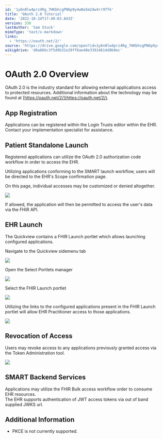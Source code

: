 ```yaml
---
id: '1y6n0lw4prz4Rg_7HKbhcgPN6p9y4wNa5m2dw4rr9Tfk'
title: 'OAuth 2.0 Tutorial'
date: '2022-10-24T17:40:03.843Z'
version: 336
lastAuthor: 'Sam Stuck'
mimeType: 'text/x-markdown'
links:
  - 'https://oauth.net/2/'
source: 'https://drive.google.com/open?id=1y6n0lw4prz4Rg_7HKbhcgPN6p9y4wNa5m2dw4rr9Tfk'
wikigdrive: 'd8a86bc3f5d9b31e29ff6ae40e33914614d8b9ec'
---
```

# OAuth 2.0 Overview  
  
OAuth 2.0 is the industry standard for allowing external applications access to protected resources. Additional information about the technology may be found at [https://oauth.net/2/](https://oauth.net/2/).

  
## App Registration  
  
Applications can be registered within the Login Trusts editor within the EHR. Contact your implementation specialist for assistance.
  
## Patient Standalone Launch  
  
Registered applications can utilize the OAuth 2.0 authorization code workflow in order to access the EHR.

Utilizing applications conforming to the SMART launch workflow, users will be directed to the EHR's Scope confirmation page.

On this page, individual accesses may be customized or denied altogether.
  
![](../oauth-2.0-tutorial.assets/9342a1b459cf31ae58c01edf74094894.png)  

If allowed, the application will then be permitted to access the user's data via the FHIR API.
  
## EHR Launch  
  
The Quickview contains a FHIR Launch portlet which allows launching configured applications.

Navigate to the Quickview sidemenu tab
  
![](../oauth-2.0-tutorial.assets/96badb5c6f9b75b63741a94bb9c552f2.png)  


Open the Select Portlets manager
  
![](../oauth-2.0-tutorial.assets/c1629683b0a19ba5d8c3a9b36295fa1c.png)  

Select the FHIR Launch portlet
  
![](../oauth-2.0-tutorial.assets/04d97094b29274c805888eb83963ad69.png)  

Utilizing the links to the configured applications present in the FHIR Launch portlet will allow EHR Practitioner access to those applications.
  
![](../oauth-2.0-tutorial.assets/758ff21d8af26d1e930bcb8aed3706e4.png)  

  
## Revocation of Access  
  
Users may revoke access to any applications previously granted access via the Token Administration tool.
  
![](../oauth-2.0-tutorial.assets/1c635a0c5501b22f3688af9a5ba043cd.png)  

  
## SMART Backend Services  
  
Applications may utilize the FHIR Bulk access workflow order to consume EHR resources.  
The EHR supports authentication of JWT access tokens via out of band supplied JWKS url.
  
## Additional Information  

* PKCE is not currently supported.
